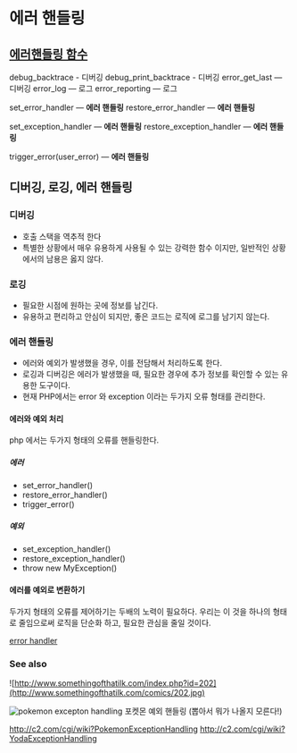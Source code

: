# 에러 핸들링
## [에러핸들링 함수](http://php.net/manual/en/ref.errorfunc.php)
debug_backtrace - 디버깅
debug_print_backtrace - 디버깅
error_get_last — 디버깅
error_log — 로그
error_reporting — 로그

set_error_handler — **에러 핸들링**
restore_error_handler — **에러 핸들링**

set_exception_handler — **에러 핸들링**
restore_exception_handler — **에러 핸들링**

trigger_error(user_error) — **에러 핸들링**

## 디버깅, 로깅, 에러 핸들링

### 디버깅
- 호출 스택을 역추적 한다
- 특별한 상황에서 매우 유용하게 사용될 수 있는 강력한 함수 이지만, 일반적인 상황에서의 남용은 옳지 않다.

### 로깅
- 필요한 시점에 원하는 곳에 정보를 남긴다.
- 유용하고 편리하고 안심이 되지만, 좋은 코드는 로직에 로그를 남기지 않는다.

### 에러 핸들링
- 에러와 예외가 발생했을 경우, 이를 전담해서 처리하도록 한다.
- 로깅과 디버깅은 에러가 발생했을 때, 필요한 경우에 추가 정보를 확인할 수 있는 유용한 도구이다.
- 현재 PHP에서는 error 와 exception 이라는 두가지 오류 형태를 관리한다.

#### 에러와 예외 처리
php 에서는 두가지 형태의 오류를 핸들링한다.

##### 에러
- set_error_handler()
- restore_error_handler()
- trigger_error()

##### 예외
- set_exception_handler()
- restore_exception_handler()
- throw new MyException()

#### 에러를 예외로 변환하기
두가지 형태의 오류를 제어하기는 두배의 노력이 필요하다.
우리는 이 것을 하나의 형태로 줄임으로써 로직을 단순화 하고, 필요한 관심을 줄일 것이다.

[error handler](error_handler/error_handler.php)



### See also

![http://www.somethingofthatilk.com/index.php?id=202](http://www.somethingofthatilk.com/comics/202.jpg)

![pokemon excepton handling](http://icetea09.com/wp-content/uploads/2014/05/exception-example.jpg)
포켓몬 예외 핸들링 (뽑아서 뭐가 나올지 모른다!)

http://c2.com/cgi/wiki?PokemonExceptionHandling
http://c2.com/cgi/wiki?YodaExceptionHandling
